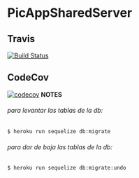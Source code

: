 # PicAppSharedServer

## Travis

[![Build Status](https://travis-ci.com/marcossch/PicAppSS.svg?token=xyuaDMLzy8Dpq7quEJdd&branch=master)](https://travis-ci.com/marcossch/PicAppSS)

## CodeCov

[![codecov](https://codecov.io/gh/RodrigoDeRosa/PicappAppServer/branch/master/graph/badge.svg?token=z6KQ00Bcth)](https://codecov.io/gh/RodrigoDeRosa/PicappAppServer)
**NOTES**

###### para levantar las tablas de la db:
    $ heroku run sequelize db:migrate

###### para dar de baja las tablas de la db:
    $ heroku run sequelize db:migrate:undo



